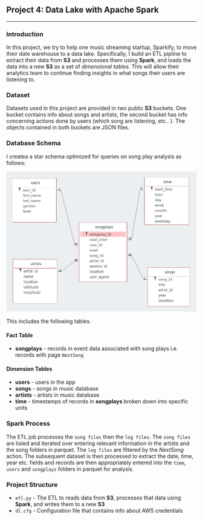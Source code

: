 ## Project 4: Data Lake with Apache Spark
---

### Introduction 
In this project, we try to help one music streaming startup, Sparkify, to move their date warehouse to a data lake. Specifically, I bulid an ETL pipline to extract their data from **S3** and processes them using **Spark**, and loads the data into a new **S3** as a set of *dimensional tables*. This will allow their analytics team to continue finding insights in what songs their users are listening to.

### Dataset 
Datasets used in this project are provided in two public **S3** buckets. One bucket contains info about songs and artists, the second bucket has info concerning actions done by users (which song are listening, etc.. ). The objects contained in both buckets are JSON files.

### Database Schema

I createa a star schema optimized for queries on song play analysis as follows:

![schema](/images/schema.png)

This includes the following tables.

#### Fact Table 
+ **songplays** - records in event data associated with song plays i.e. records with page `NextSong`

#### Dimension Tables
+ **users** - users in the app
+ **songs** - songs in music database
+ **artists** - artists in music database
+ **time** - timestamps of records in **songplays** broken down into specific units

### Spark Process
The ETL job processes the `song files` then the `log files`. The `song files` are listed and iterated over entering relevant information in the artists and the song folders in parquet. The `log files` are filtered by the *NextSong* action. The subsequent dataset is then processed to extract the date, time, year etc. fields and records are then appropriately entered into the `time`, `users` and `songplays` folders in parquet for analysis.


### Project Structure

+ `etl.py` - The ETL to reads data from **S3**, processes that data using **Spark**, and writes them to a new **S3**
+ `dl.cfg` - Configuration file that contains info about AWS credentials
